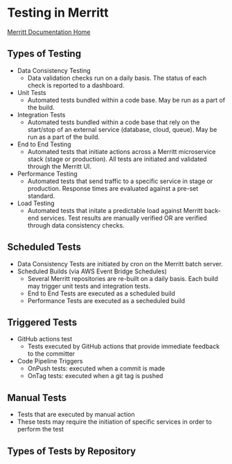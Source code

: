 # Testing in Merritt

[Merritt Documentation Home](README.md)

## Types of Testing
- Data Consistency Testing
  - Data validation checks run on a daily basis.  The status of each check is reported to a dashboard. 
- Unit Tests
  - Automated tests bundled within a code base.  May be run as a part of the build. 
- Integration Tests
  - Automated tests bundled within a code base that rely on the start/stop of an external service (database, cloud, queue).  May be run as a part of the build. 
- End to End Testing
  - Automated tests that initiate actions across a Merritt microservice stack (stage or production).  All tests are initiated and validated through the Merritt UI.
- Performance Testing
  - Automated tests that send traffic to a specific service in stage or production.  Response times are evaluated against a pre-set standard.
- Load Testing
  - Automated tests that initate a predictable load against Merritt back-end services.  Test results are manually verified OR are verified through data consistency checks.
 
## Scheduled Tests
- Data Consistency Tests are initiated by cron on the Merritt batch server.
- Scheduled Builds (via AWS Event Bridge Schedules)
  - Several Merritt repositories are re-built on a daily basis.  Each build may trigger unit tests and integration tests.
  - End to End Tests are executed as a scheduled build
  - Performance Tests are executed as a secheduled build
 
## Triggered Tests
- GitHub actions test
  - Tests executed by GitHub actions that provide immediate feedback to the committer
- Code Pipeline Triggers
  - OnPush tests: executed when a commit is made
  - OnTag tests: executed when a git tag is pushed
 
## Manual Tests
- Tests that are executed by manual action
- These tests may require the initiation of specific services in order to perform the test

## Types of Tests by Repository
